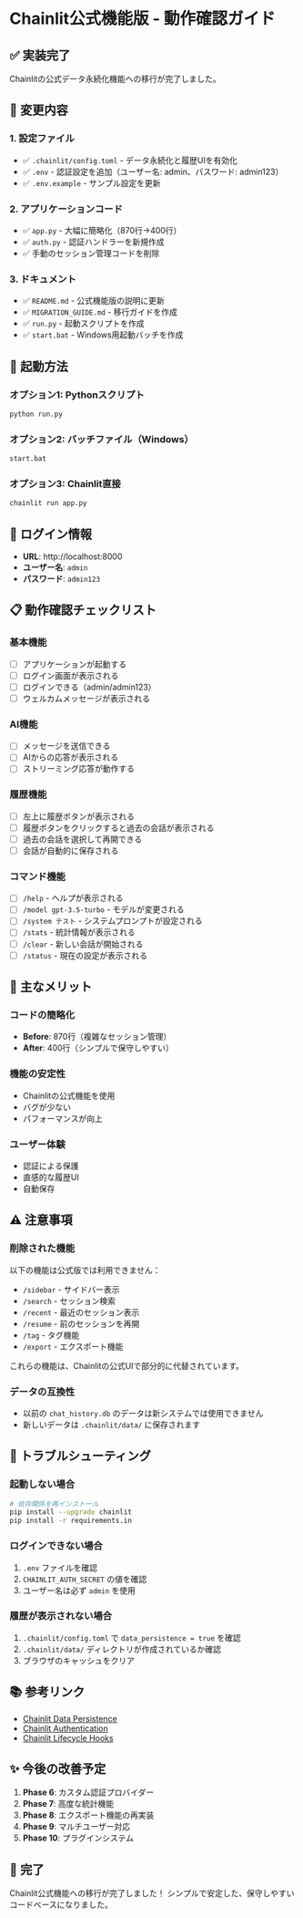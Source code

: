 # Chainlit公式機能版 - 動作確認ガイド

## ✅ 実装完了

Chainlitの公式データ永続化機能への移行が完了しました。

## 📝 変更内容

### 1. 設定ファイル
- ✅ `.chainlit/config.toml` - データ永続化と履歴UIを有効化
- ✅ `.env` - 認証設定を追加（ユーザー名: admin、パスワード: admin123）
- ✅ `.env.example` - サンプル設定を更新

### 2. アプリケーションコード
- ✅ `app.py` - 大幅に簡略化（870行→400行）
- ✅ `auth.py` - 認証ハンドラーを新規作成
- ✅ 手動のセッション管理コードを削除

### 3. ドキュメント
- ✅ `README.md` - 公式機能版の説明に更新
- ✅ `MIGRATION_GUIDE.md` - 移行ガイドを作成
- ✅ `run.py` - 起動スクリプトを作成
- ✅ `start.bat` - Windows用起動バッチを作成

## 🚀 起動方法

### オプション1: Pythonスクリプト
```bash
python run.py
```

### オプション2: バッチファイル（Windows）
```bash
start.bat
```

### オプション3: Chainlit直接
```bash
chainlit run app.py
```

## 🔐 ログイン情報

- **URL**: http://localhost:8000
- **ユーザー名**: `admin`
- **パスワード**: `admin123`

## 📋 動作確認チェックリスト

### 基本機能
- [ ] アプリケーションが起動する
- [ ] ログイン画面が表示される
- [ ] ログインできる（admin/admin123）
- [ ] ウェルカムメッセージが表示される

### AI機能
- [ ] メッセージを送信できる
- [ ] AIからの応答が表示される
- [ ] ストリーミング応答が動作する

### 履歴機能
- [ ] 左上に履歴ボタンが表示される
- [ ] 履歴ボタンをクリックすると過去の会話が表示される
- [ ] 過去の会話を選択して再開できる
- [ ] 会話が自動的に保存される

### コマンド機能
- [ ] `/help` - ヘルプが表示される
- [ ] `/model gpt-3.5-turbo` - モデルが変更される
- [ ] `/system テスト` - システムプロンプトが設定される
- [ ] `/stats` - 統計情報が表示される
- [ ] `/clear` - 新しい会話が開始される
- [ ] `/status` - 現在の設定が表示される

## 🎯 主なメリット

### コードの簡略化
- **Before**: 870行（複雑なセッション管理）
- **After**: 400行（シンプルで保守しやすい）

### 機能の安定性
- Chainlitの公式機能を使用
- バグが少ない
- パフォーマンスが向上

### ユーザー体験
- 認証による保護
- 直感的な履歴UI
- 自動保存

## ⚠️ 注意事項

### 削除された機能
以下の機能は公式版では利用できません：
- `/sidebar` - サイドバー表示
- `/search` - セッション検索
- `/recent` - 最近のセッション表示
- `/resume` - 前のセッションを再開
- `/tag` - タグ機能
- `/export` - エクスポート機能

これらの機能は、Chainlitの公式UIで部分的に代替されています。

### データの互換性
- 以前の `chat_history.db` のデータは新システムでは使用できません
- 新しいデータは `.chainlit/data/` に保存されます

## 🔧 トラブルシューティング

### 起動しない場合
```bash
# 依存関係を再インストール
pip install --upgrade chainlit
pip install -r requirements.in
```

### ログインできない場合
1. `.env` ファイルを確認
2. `CHAINLIT_AUTH_SECRET` の値を確認
3. ユーザー名は必ず `admin` を使用

### 履歴が表示されない場合
1. `.chainlit/config.toml` で `data_persistence = true` を確認
2. `.chainlit/data/` ディレクトリが作成されているか確認
3. ブラウザのキャッシュをクリア

## 📚 参考リンク

- [Chainlit Data Persistence](https://docs.chainlit.io/data-persistence/history)
- [Chainlit Authentication](https://docs.chainlit.io/authentication/overview)
- [Chainlit Lifecycle Hooks](https://docs.chainlit.io/api-reference/lifecycle-hooks/on-chat-resume)

## ✨ 今後の改善予定

1. **Phase 6**: カスタム認証プロバイダー
2. **Phase 7**: 高度な統計機能
3. **Phase 8**: エクスポート機能の再実装
4. **Phase 9**: マルチユーザー対応
5. **Phase 10**: プラグインシステム

## 🎉 完了

Chainlit公式機能への移行が完了しました！
シンプルで安定した、保守しやすいコードベースになりました。
